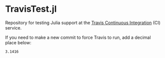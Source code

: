 # TravisTest.jl #

Repository for testing Julia support at
the [Travis Continuous Integration][travis] (CI) service.

If you need to make a new commit to force Travis to run, add a decimal place
below:

    3.1416

[travis]: https://travis-ci.org/
